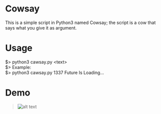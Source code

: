 # Cowsay
  This is a simple script in Python3 named Cowsay; the script is a cow that says what you give it as argument.
# Usage
  $> python3 cawsay.py \<text\></br>
  $> Example:</br>
  $> python3 cawsay.py 1337 Future Is Loading...</b>

# Demo
  >![alt text](https://i.imgur.com/DHKxAOZ.png)
